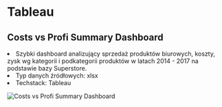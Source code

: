 # Tableau
## Costs vs Profi Summary Dashboard
<li> Szybki dashboard analizujący sprzedaż produktów biurowych, koszty, zysk wg kategorii i podkategorii produktów w latach 2014 - 2017 na podstawie bazy Superstore.
<li> Typ danych źródłowych: xlsx
<li> Techstack: Tableau

![Costs vs Profi Summary Dashboard](https://github.com/user-attachments/assets/48ffe553-a875-4413-8b1f-1a09c8f9a072)
